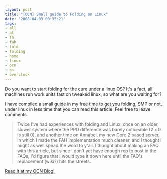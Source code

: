 ```yaml
---
layout: post
title: "[OCN] Small guide to Folding on Linux"
date: '2008-04-03 00:35:21'
tags:
- all
- at
- fh
- fah
- fold
- folding
- home
- linux
- ocn
- os
- overclock
---
```


Do you want to start folding for the cure under a linux OS? It's a fact, all machines run work units fast on tweaked linux, so what are you waiting for?

I have compiled a small guide in my free time to get you folding, SMP or not, under linux in less time that you can read this article. Feel free to leave comments.
<blockquote>Twice I've had experiences with folding and Linux: once on an older, slower system where the PPD difference was barely noticeable (2 x 0 is still 0), and another time on Annabel, my new Core 2 based server, in which I made the FAH implementation much cleaner, and I thought I might as well spead the word to y'all. I thought about making an FAQ with this article, but since I don't yet have enough rep to post in the FAQs, I'd figure that I would type it down here until the FAQ's replacement (wiki?) hits the streets.</blockquote>
<a href="http://www.overclock.net/blogs/max302/369-folding-linux-short-how.html">Read it at my OCN Blog! </a>